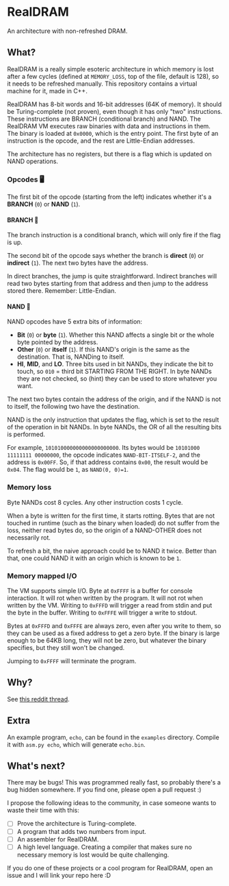# RealDRAM
An architecture with non-refreshed DRAM.

## What?
RealDRAM is a really simple esoteric architecture in which memory is lost after a few cycles (defined at `MEMORY_LOSS`, top of the file, default is 128), so it needs to be refreshed manually. This repository contains a virtual machine for it, made in C++.

RealDRAM has 8-bit words and 16-bit addresses (64K of memory). It should be Turing-complete (not proven), even though it has only "two" instructions. These instructions are BRANCH (conditional branch) and NAND. The RealDRAM VM executes raw binaries with data and instructions in them. The binary is loaded at `0x0000`, which is the entry point. The first byte of an instruction is the opcode, and the rest are Little-Endian addresses.

The architecture has no registers, but there is a flag which is updated on NAND operations.

### Opcodes 🖥️
The first bit of the opcode (starting from the left) indicates whether it's a **BRANCH** (`0`) or **NAND** (`1`).

#### BRANCH 🐸
The branch instruction is a conditional branch, which will only fire if the flag is up.

The second bit of the opcode says whether the branch is **direct** (`0`) or **indirect** (`1`). The next two bytes have the address.

In direct branches, the jump is quite straightforward. Indirect branches will read two bytes starting from that address and then jump to the address stored there. Remember: Little-Endian.

#### NAND 🔣
NAND opcodes have 5 extra bits of information:
* **Bit** (`0`) or **byte** (`1`). Whether this NAND affects a single bit or the whole byte pointed by the address.
* **Other** (`0`) or **itself** (`1`). If this NAND's origin is the same as the destination. That is, NANDing to itself.
* **HI**, **MID**, and **LO**. Three bits used in bit NANDs, they indicate the bit to touch, so `010` = third bit STARTING FROM THE RIGHT. In byte NANDs they are not checked, so (hint) they can be used to store whatever you want.

The next two bytes contain the address of the origin, and if the NAND is not to itself, the following two have the destination.

NAND is the only instruction that updates the flag, which is set to the result of the operation in bit NANDs. In byte NANDs, the OR of all the resulting bits is performed.

For example, `101010000000000000000000`. Its bytes would be `10101000 11111111 00000000`, the opcode indicates `NAND-BIT-ITSELF-2`, and the address is `0x00FF`. So, if that address contains `0x00`, the result would be `0x04`. The flag would be `1`, as `NAND(0, 0)=1`.

### Memory loss
Byte NANDs cost 8 cycles. Any other instruction costs 1 cycle.

When a byte is written for the first time, it starts rotting. Bytes that are not touched in runtime (such as the binary when loaded) do not suffer from the loss, neither read bytes do, so the origin of a NAND-OTHER does not necessarily rot.

To refresh a bit, the naive approach could be to NAND it twice. Better than that, one could NAND it with an origin which is known to be `1`.

### Memory mapped I/O
The VM supports simple I/O.
Byte at `0xFFFF` is a buffer for console interaction. It will rot when written by the program. It will not rot when written by the VM. Writing to `0xFFFD` will trigger a read from stdin and put the byte in the buffer. Writing to `0xFFFE` will trigger a write to stdout.

Bytes at `0xFFFD` and `0xFFFE` are always zero, even after you write to them, so they can be used as a fixed address to get a zero byte. If the binary is large enough to be 64KB long, they will not be zero, but whatever the binary specifies, but they still won't be changed.

Jumping to `0xFFFF` will terminate the program.

## Why?
See [this reddit thread](https://www.reddit.com/r/badcode/comments/hstq8j/found_this_answer_on_stackoverflow_pretty_sure/fyfndqi?utm_source=share&utm_medium=web2x).

## Extra
An example program, `echo`, can be found in the `examples` directory. Compile it with `asm.py echo`, which will generate `echo.bin`.

## What's next?
There may be bugs! This was programmed really fast, so probably there's a bug hidden somewhere. If you find one, please open a pull request :)

I propose the following ideas to the community, in case someone wants to waste their time with this:
- [ ] Prove the architecture is Turing-complete.
- [ ] A program that adds two numbers from input.
- [ ] An assembler for RealDRAM.
- [ ] A high level language. Creating a compiler that makes sure no necessary memory is lost would be quite challenging.

If you do one of these projects or a cool program for RealDRAM, open an issue and I will link your repo here :D
